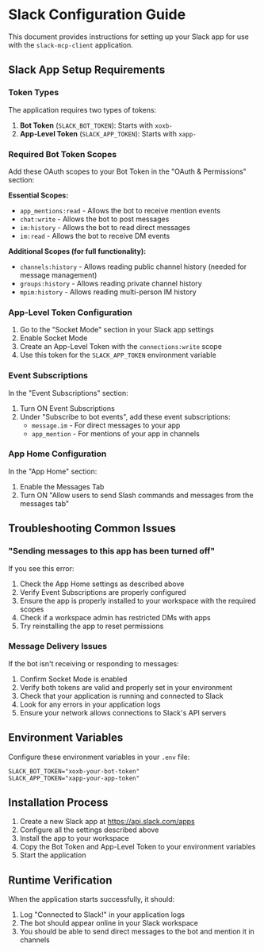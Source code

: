 # Slack Configuration Guide

This document provides instructions for setting up your Slack app for use with the `slack-mcp-client` application.

## Slack App Setup Requirements

### Token Types

The application requires two types of tokens:

1. **Bot Token** (`SLACK_BOT_TOKEN`): Starts with `xoxb-`
2. **App-Level Token** (`SLACK_APP_TOKEN`): Starts with `xapp-`

### Required Bot Token Scopes

Add these OAuth scopes to your Bot Token in the "OAuth & Permissions" section:

**Essential Scopes:**
- `app_mentions:read` - Allows the bot to receive mention events
- `chat:write` - Allows the bot to post messages
- `im:history` - Allows the bot to read direct messages
- `im:read` - Allows the bot to receive DM events

**Additional Scopes (for full functionality):**
- `channels:history` - Allows reading public channel history (needed for message management)
- `groups:history` - Allows reading private channel history
- `mpim:history` - Allows reading multi-person IM history

### App-Level Token Configuration

1. Go to the "Socket Mode" section in your Slack app settings
2. Enable Socket Mode
3. Create an App-Level Token with the `connections:write` scope
4. Use this token for the `SLACK_APP_TOKEN` environment variable

### Event Subscriptions

In the "Event Subscriptions" section:

1. Turn ON Event Subscriptions
2. Under "Subscribe to bot events", add these event subscriptions:
   - `message.im` - For direct messages to your app
   - `app_mention` - For mentions of your app in channels

### App Home Configuration

In the "App Home" section:

1. Enable the Messages Tab
2. Turn ON "Allow users to send Slash commands and messages from the messages tab"

## Troubleshooting Common Issues

### "Sending messages to this app has been turned off"

If you see this error:

1. Check the App Home settings as described above
2. Verify Event Subscriptions are properly configured
3. Ensure the app is properly installed to your workspace with the required scopes
4. Check if a workspace admin has restricted DMs with apps
5. Try reinstalling the app to reset permissions

### Message Delivery Issues

If the bot isn't receiving or responding to messages:

1. Confirm Socket Mode is enabled
2. Verify both tokens are valid and properly set in your environment
3. Check that your application is running and connected to Slack
4. Look for any errors in your application logs
5. Ensure your network allows connections to Slack's API servers

## Environment Variables

Configure these environment variables in your `.env` file:

```
SLACK_BOT_TOKEN="xoxb-your-bot-token"
SLACK_APP_TOKEN="xapp-your-app-token"
```

## Installation Process

1. Create a new Slack app at https://api.slack.com/apps
2. Configure all the settings described above
3. Install the app to your workspace
4. Copy the Bot Token and App-Level Token to your environment variables
5. Start the application

## Runtime Verification

When the application starts successfully, it should:

1. Log "Connected to Slack!" in your application logs
2. The bot should appear online in your Slack workspace
3. You should be able to send direct messages to the bot and mention it in channels 